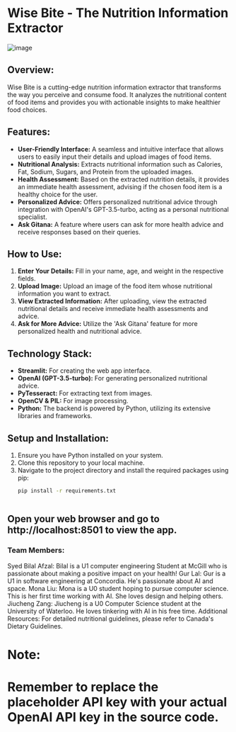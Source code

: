 # Wise Bite - The Nutrition Information Extractor

![image](https://github.com/Gur-Lal/MaisHacks/assets/123880338/d10aaec6-ceba-4869-b101-70c72a7d83b8)


## Overview:
Wise Bite is a cutting-edge nutrition information extractor that transforms the way you perceive and consume food. It analyzes the nutritional content of food items and provides you with actionable insights to make healthier food choices.

## Features:
- **User-Friendly Interface:** A seamless and intuitive interface that allows users to easily input their details and upload images of food items.
- **Nutritional Analysis:** Extracts nutritional information such as Calories, Fat, Sodium, Sugars, and Protein from the uploaded images.
- **Health Assessment:** Based on the extracted nutrition details, it provides an immediate health assessment, advising if the chosen food item is a healthy choice for the user.
- **Personalized Advice:** Offers personalized nutritional advice through integration with OpenAI's GPT-3.5-turbo, acting as a personal nutritional specialist.
- **Ask Gitana:** A feature where users can ask for more health advice and receive responses based on their queries.

## How to Use:
1. **Enter Your Details:** Fill in your name, age, and weight in the respective fields.
2. **Upload Image:** Upload an image of the food item whose nutritional information you want to extract.
3. **View Extracted Information:** After uploading, view the extracted nutritional details and receive immediate health assessments and advice.
4. **Ask for More Advice:** Utilize the 'Ask Gitana' feature for more personalized health and nutritional advice.

## Technology Stack:
- **Streamlit:** For creating the web app interface.
- **OpenAI (GPT-3.5-turbo):** For generating personalized nutritional advice.
- **PyTesseract:** For extracting text from images.
- **OpenCV & PIL:** For image processing.
- **Python:** The backend is powered by Python, utilizing its extensive libraries and frameworks.

## Setup and Installation:
1. Ensure you have Python installed on your system.
2. Clone this repository to your local machine.
3. Navigate to the project directory and install the required packages using pip:
   ```sh
   pip install -r requirements.txt



## Open your web browser and go to http://localhost:8501 to view the app.
### Team Members:
Syed Bilal Afzal: Bilal is a U1 computer engineering Student at McGill who is passionate about making a positive impact on your health!
Gur Lal: Gur is a U1 in software engineering at Concordia. He's passionate about AI and space.
Mona Liu: Mona is a U0 student hoping to pursue computer science. This is her first time working with AI. She loves design and helping others.
Jiucheng Zang: Jiucheng is a U0 Computer Science student at the University of Waterloo. He loves tinkering with AI in his free time.
Additional Resources:
For detailed nutritional guidelines, please refer to Canada's Dietary Guidelines.

# Note:
# Remember to replace the placeholder API key with your actual OpenAI API key in the source code.
